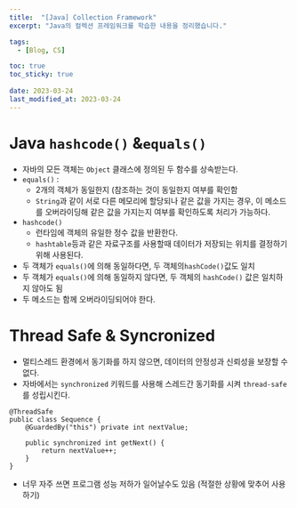 ```yaml
---
title:  "[Java] Collection Framework"
excerpt: "Java의 컬렉션 프레임워크를 학습한 내용을 정리했습니다."

tags:
  - [Blog, CS]

toc: true
toc_sticky: true
 
date: 2023-03-24
last_modified_at: 2023-03-24
---
```

# Java `hashcode()` &`equals()`
- 자바의 모든 객체는 `Object` 클래스에 정의된 두 함수를 상속받는다.
- `equals()` : 
	- 2개의 객체가 동일한지 (참조하는 것이 동일한지 여부를 확인함
	- `String`과 같이 서로 다른 메모리에 할당되나 같은 값을 가지는 경우, 이 메소드를 오버라이딩해 같은 값을 가지는지 여부를 확인하도록 처리가 가능하다.
-  `hashcode()` 
	- 런타임에 객체의 유일한 정수 값을 반환한다.
	- `hashtable`등과 같은 자료구조를 사용할때 데이터가 저장되는 위치를 결정하기 위해 사용된다.
- 두 객체가 `equals()`에 의해 동일하다면, 두 객체의` hashCode() `값도 일치
- 두 객체가 `equals()`에 의해 동일하지 않다면, 두 객체의 `hashCode()` 값은 일치하지 않아도 됨
- 두 메소드는 함께 오버라이딩되어야 한다.
  
# Thread Safe & Syncronized
- 멀티스레드 환경에서 동기화를 하지 않으면, 데이터의 안정성과 신뢰성을 보장할 수 없다.
- 자바에서는 `synchronized` 키워드를 사용해 스레드간 동기화를 시켜 `thread-safe`를 성립시킨다.

```
@ThreadSafe
public class Sequence {
    @GuardedBy("this") private int nextValue;

    public synchronized int getNext() {
        return nextValue++;
    }
}
```
- 너무 자주 쓰면 프로그램 성능 저하가 일어날수도 있음 (적절한 상황에 맞추어 사용하기)